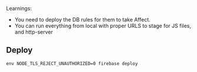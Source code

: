 Learnings:
- You need to deploy the DB rules for them to take Affect.
- You can run everything from local with proper URLS to stage for JS files, and
	http-server


## Deploy
`env NODE_TLS_REJECT_UNAUTHORIZED=0 firebase deploy`
